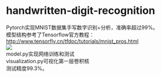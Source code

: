 # handwritten-digit-recognition
Pytorch实现MNIST数据集手写数字识别+分析，准确率超过99%。  
模型结构参考了Tensorflow官方教程：http://www.tensorfly.cn/tfdoc/tutorials/mnist_pros.html  
![](https://pic.downk.cc/item/5e786ba95c560911299239db.png)  
model.py实现网络训练和测试  
visualization.py可视化第一层卷积核  
测试精度99.3%。
